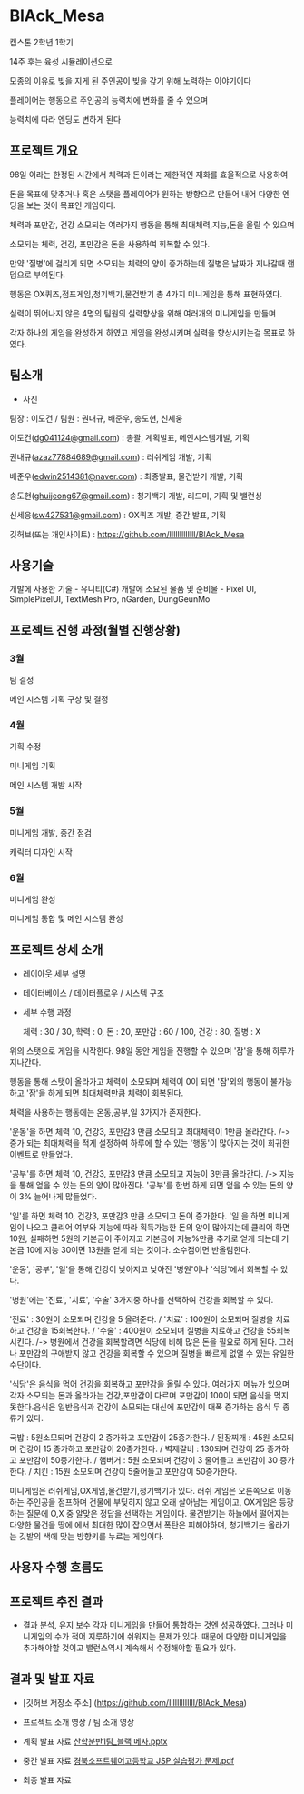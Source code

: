 # BlAck_Mesa
 캡스톤 2학년 1학기

14주 후는 육성 시뮬레이션으로 

모종의 이유로 빚을 지게 된 주인공이 빚을 갚기 위해 노력하는 이야기이다

플레이어는 행동으로 주인공의 능력치에 변화를 줄 수 있으며

능력치에 따라 엔딩도 변하게 된다

## 프로젝트 개요    
98일 이라는 한정된 시간에서 체력과 돈이라는 제한적인 재화를 효율적으로 사용하여 

돈을 목표에 맞추거나 혹은 스탯을 플레이어가 원하는 방향으로 만들어 내어 다양한 엔딩을 보는 것이 목표인 게임이다.

체력과 포만감, 건강 소모되는 여러가지 행동을 통해 최대체력,지능,돈을 올릴 수 있으며 

소모되는 체력, 건강, 포만감은 돈을 사용하여 회복할 수 있다.

만약 '질병'에 걸리게 되면 소모되는 체력의 양이 증가하는데 질병은 날짜가 지나갈때 랜덤으로 부여된다.

행동은 OX퀴즈,점프게임,청기백기,물건받기 총 4가지 미니게임을 통해 표현하였다.

실력이 뛰어나지 않은 4명의 팀원의 실력향상을 위해 여러개의 미니게임을 만들며 

각자 하나의 게임을 완성하게 하였고 게임을 완성시키며 실력을 향상시키는걸 목표로 하였다.

## 팀소개
 - 사진

팀장 : 이도건 / 팀원 : 권내규, 배준우, 송도현, 신세웅

이도건(dg041124@gmail.com) : 총괄, 계획발표, 메인시스템개발, 기획

권내규(azaz77884689@gmail.com) : 러쉬게임 개발, 기획

배준우(edwin2514381@naver.com) : 최종발표, 물건받기 개발, 기획

송도현(ghuijeong67@gmail.com) : 청기백기 개발, 리드미, 기획 및 밸런싱

신세웅(sw427531@gmail.com) :  OX퀴즈 개발, 중간 발표, 기획

깃허브(또는 개인사이트) : https://github.com/IlIlIlllIIllI/BlAck_Mesa

## 사용기술

개발에 사용한 기술 - 유니티(C#) 
개발에 소요된 물품 및 준비물 - Pixel UI, SimplePixelUI, TextMesh Pro, nGarden, DungGeunMo

## 프로젝트 진행 과정(월별 진행상황)

### 3월

팀 결정

메인 시스템 기획 구상 및 결정


### 4월

기획 수정

미니게임 기획

메인 시스템 개발 시작

### 5월

미니게임 개발, 중간 점검

캐릭터 디자인 시작



### 6월

미니게임 완성 

미니게임 통합 및 메인 시스템 완성


## 프로젝트 상세 소개

- 레이아웃 세부 설명
- 데이터베이스 / 데이터플로우 / 시스템 구조
- 세부 수행 과정
  
  체력 : 30 / 30, 학력 : 0, 돈 : 20, 포만감 : 60  / 100, 건강 : 80, 질병 : X

위의 스탯으로 게임을 시작한다. 98일 동안 게임을 진행할 수 있으며 '잠'을 통해 하루가 지나간다.

행동을 통해 스탯이 올라가고 체력이 소모되며 체력이 0이 되면 '잠'외의 행동이 불가능하고 '잠'을 하게 되면 최대체력만큼 체력이 회복된다.

체력을 사용하는 행동에는 온동,공부,일 3가지가 존재한다.

'운동'을 하면 체력 10, 건강3, 포만감3 만큼 소모되고 최대체력이 1만큼 올라간다. /-> 증가 되는 최대체력을 적게 설정하여 하루에 할 수 있는 '행동'이 많아지는 것이 희귀한 이벤트로 만들었다.

'공부'를 하면 체력 10, 건강3, 포만감3 만큼 소모되고 지능이 3만큼 올라간다. /->  지능을 통해 얻을 수 있는 돈의 양이 많아진다. '공부'를 한번 하게 되면 얻을 수 있는 돈의 양이 3% 늘어나게 많들었다.

'일'를 하면 체력 10, 건강3, 포만감3 만큼 소모되고 돈이 증가한다. '일'을 하면 미니게임이 나오고 클리어 여부와 지능에 따라 획득가능한 돈의 양이 많아지는데 클리어 하면 10원, 실패하면 5원의 기본금이 주어지고 기본금에 지능%만큼 추가로 얻게 되는데 기본금 10에 지능 30이면 13원을 얻게 되는 것이다. 소수점이면 반올림한다.

'운동', '공부', '일'을 통해 건강이 낮아지고 낮아진  '병원'이나 '식당'에서 회복할 수 있다.



'병원'에는 '진료', '치료', '수술' 3가지중 하나를 선택하여 건강을 회복할 수 있다.

'진료' : 30원이 소모되며 건강을 5 올려준다. / '치료' : 100원이 소모되며 질병을 치료하고 건강을 15회복한다. / '수술' : 400원이 소모되며 질병을 치료하고 건강을 55회복 시킨다. /-> 병원에서 건강을 회복할려면 식당에 비해 많은 돈을 필요로 하게 된다. 그러나 포만감의 구애받지 않고 건강을 회복할 수 있으며 질병을 빠르게 없앨 수 있는 유일한 수단이다.


'식당'은 음식을 먹어 건강을 회복하고 포만감을 올릴 수 있다. 여러가지 메뉴가 있으며 각자 소모되는 돈과 올라가는 건강,포만감이 다르며 포만감이 100이 되면 음식을 먹지 못한다.음식은 일반음식과 건강이 소모되는 대신에 포만감이 대폭 증가하는 음식 두 종류가 있다.

국밥 : 5원소모되며 건강이 2 증가하고 포만감이 25증가한다. / 된장찌개 : 45원 소모되며 건강이 15 증가하고 포만감이 20증가한다. / 벽제갈비 : 130되며 건강이 25 증가하고 포만감이 50증가한다. / 햄버거 : 5원 소모되며 건강이 3 줄어들고 포만감이 30 증가한다. / 치킨 : 15원 소모되며 건강이 5줄어들고 포만감이 50증가한다.


미니게임은 러쉬게임,OX게임,물건받기,청기백기가 있다. 러쉬 게임은 오른쪽으로 이동하는 주인공을 점프하며 건물에 부딪히지 않고 오래 살아남는 게임이고, OX게임은 등장하는 질문에 O,X 중 알맞은 정답을 선택하는 게임이다. 물건받기는 하늘에서 떨어지는 다양한 물건을 땅에 에서 최대한 많이 잡으면서 폭탄은 피해야하며, 청기백기는 올라가는 깃발의 색에 맞는 방향키를 누르는 게임이다.

## 사용자 수행 흐름도



## 프로젝트 추진 결과

- 결과 분석, 유지 보수
각자 미니게임을 만들어 통합하는 것엔 성공하였다. 그러나 미니게임의 수가 적어 지루하기에 쉬워지는 문제가 있다. 때문에 다양한 미니게임을 추가해야할 것이고 밸런스역시 계속해서 수정해야할 필요가 있다.

## 결과 및 발표 자료

- [깃허브 저장소 주소] (https://github.com/IlIlIlllIIllI/BlAck_Mesa)
   
- 프로젝트 소개 영상 / 팀 소개 영상
    
- 계획 발표 자료 [산학분반1팀_블랙 메사.pptx](https://github.com/IlIlIlllIIllI/BlAck_Mesa/files/9080083/1._.pptx)

- 중간 발표 자료 [경북소프트웨어고등학교 JSP 실습평가 문제.pdf](https://github.com/IlIlIlllIIllI/BlAck_Mesa/files/9044045/JSP.pdf)
 
- 최종 발표 자료

